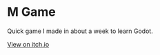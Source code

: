 # M Game
Quick game I made in about a week to learn Godot.

[View on itch.io](https://theooolone.itch.io/m-game)
